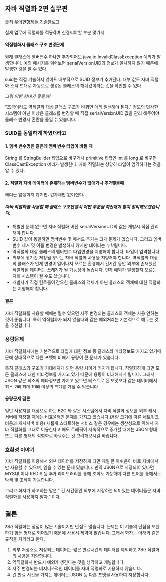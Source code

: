 ## 자바 직렬화 2편 실무편
출처 [우아한형제들 기술블로그](http://woowabros.github.io/experience/2017/10/17/java-serialize2.html)

실제 업무에 직렬화를 적용하며 신경써야할 부분 몇가지.

#### 역질렬화시 클래스 구조 변경문제
원래 클래스에 멤버변수 하나만 추가되어도 java.io.InvalidClassException 예외가 발생합니다.
예외 메시지를 읽어보면 serialVersionUID의 정보가 일치하지 않기 때문에 발생한 것을 알 수 있다.

suid는 직접 기술하지 않아도 내부적으로 SUID 정보가 추가된다.
내부 값도 자바 직렬화 스펙 드대로 자동으로 생성된 클래스의 해쉬값이라는 것을 확인할 수 있다.

*그럼 어떤 형태가 좋을까?*

"조금이라도 역직렬화 대상 클래스 구조가 바뀌면 에러 발생해야 된다." 정도의 민감한 시스템이 아닌
이상은 클래스를 변경할 때 직접 serialVersionUID 값을 관리 해주어야 클래스 변경시 혼란을 줄일 수 있습니다.

### SUID를 동일하게 하였더라고
#### 1. 멤버 변수명은 같은데 멤버 변수 타입이 바뀔 때
String 를 StringBuilder 타입으로 바꾸거나
primitive 타입인 int 를 long 로 바꾸면 ClassCastException 예러가 발생한다.
자바 직렬화는 상당히 타입이 엄격하다는 것을 알 수 있다.


#### 2. 직렬화 자바 데이터에 존재하는 멤버변수가 없애거나 추가햇을때
에러는 발생하지 않지만. 값자체만 없어진다.


##### 자바 직렬화를 사용할 때 클래스 구조변경시 어떤 부분을 확인해야 할지 정리해보겠습니다.
- 특별한 문제 없으면 자바 직렬화 버전 serialVersionUID의 값은 개발시 직접 관리해야 합니다.
- SUID 값이 동일하면 멤버변수 및 메서드 추가는 크게 문제가 없습니다. 그리고 멤버변수 제거 및
이름 변경은 발생하지 않지만 데이터는 누락됩니다.
- 역직렬화 대상 클래스의 멤버변수 타입변경을 지양해야 합니다. 타입이 엄격합니다.
- 외부에 장기간 저장될 정보는 자바 직렬화 사용을 지양해야 합니다. 역직렬화 대상의 클래스가
언제 변경이 일어나지 모르는 환경에서 긴시간 동안 외부에 존재했던 직렬화된 데이터는 쓰레기가 될 가능성이 높습니다.
 언제 예외가 발생할지 모르는 지뢰 시스템이 될 수도 있습니다.
- 개발자가 직접 컨트롤이 간으한 클래스의 객체가 아닌 클래스의 객체에 대한 직렬화는 지양해야 합니다.
#### 결론
자바 직렬화를 사용할 때에는 될수 있으면 자주 변경되는 클래스의 객체는 사용 안하는 것이 좋습니다.
특히 역직렬화가 되지 않을때와 같은 예외처리는 기본적으로 해두는 것을 추천합니다.


### 용량문제
자바 직렬화시에는 기본적으로 타입에 대한 정보 등 클래스의 메타정보도 가지고 있기때문에 상대적으로 다른 포맷에 비해서 용량이 큰 문제가 있습니다.

특히 클래스의 구조가 거대해지게 되면 용량 차이가 커지게 됩니다.
직렬화하게 되면 모든 클래스에 대한 머타정보를 가지고 있기 때문에 용량이 비대해지게 됩니다.
그래서 JSON 같은 최소의 메타정보만 가지고 있으면 테스트로 된 포맷보다 같은 데이터에서 
최소 2배 최대 10배 이상의 크기를 가질 수 있습니다.

#### 용량문제 결론
일반 사용자를 대상으로 하는 B2C 와 같은 시스템에서 자바 직렬화 정보를 외부 캐시 서버에 저장할 때에는 비효율적인 문제를 가지고 있습니다.(용량 크기에 따른 네트워크 비용과 캐시서버 비용)
새롭게 스타트하는 서비스 같은 경우에는 생산성으로 위해서 자바 직렬화를 그대로 이용한다고 해도
트래픽이 지속적으로 증가할 때에는 JSON 형태 또는 다른 형태의 직렬화로 바꿔주는 것 고려해보시길 바랍니다.

### 호환성 이야기
자바 직렬화를 이용해서 외부 데이터를 저장하게 되면 제일 큰 아쉬움이 바로 자바에서만 
사용할 수 있으며, 읽을 수 있는 문제 였습니다.
만약 JSON으로 저장되어 있다면 MYSQL이나 REDIS 등 추가 라이브러리를 통해 조회도 가능하며
다른 언어를 통해서도 탐색 및 조작이 가능합니다.

그리고 화자가 하고하는 말은 " 긴 시간동안 외부에 저장하는 의미있는 데이터들은 자바 직렬화를 사용하지 말자." 이다.

## 결론
자바 직렬화는 장점이 많은 기술이지만 단점도 많습니다.
문제는 이 기술의 단점을 보완하기 힘든 형태로 되어있기 때문에 사용시 제약이 많습니다.
그래서 화자는 아래와 같은 규칙을 지키라고 한다.
1. 외부 저장소로 저장되는 데이터는 짧은 만료시간의 데이터를 제외하고 자바 직렬화의 사용을 지양합니다.
2. 역직렬화시 반드시 예외가 생긴다는 것을 생각하고 개발합니다.
3. 자주 변경되는 비지니스적인 데이터를 자바 직령화로 사용하지 않습니다.
4. 긴 만료 시간을 가지는 데이터는 JSON 등 다른 포맷을 사용하여 저장합니다.



